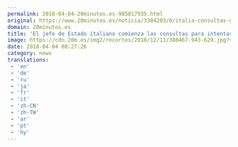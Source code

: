 ```yaml
---
permalink: 2018-04-04-20minutos.es-985817935.html
original: https://www.20minutos.es/noticia/3304203/0/italia-consultas-gobierno/
domain: 20minutos.es
title: 'El jefe de Estado italiano comienza las consultas para intentar formar Gobierno'
image: https://cdn.20m.es/img2/recortes/2016/12/11/388467-943-629.jpg?v=20180404095540
date: 2018-04-04 08:27:26
category: news
translations: 
 - 'en'
 - 'de'
 - 'ru'
 - 'ja'
 - 'fr'
 - 'it'
 - 'zh-CN'
 - 'zh-TW'
 - 'ar'
 - 'pt'
 - 'hy'
---
```


